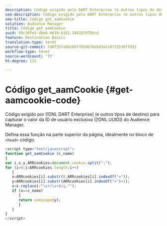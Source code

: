```yaml
---
description: Código exigido pelo DART Enterprise (e outros tipos de destino) para capturar o valor da ID de usuário exclusiva do Audience Manager (UUID).
seo-description: Código exigido pelo DART Enterprise (e outros tipos de destino) para capturar o valor da ID de usuário exclusiva do Audience Manager (UUID).
seo-title: Código get_aamCookie
solution: Audience Manager
title: Código get_aamCookie
uuid: 89c30fe3-dbe6-4d18-b161-104167d75bcd
feature: Destination Basics
translation-type: tm+mt
source-git-commit: 7d0735fa9620b7765db7be8d3a7c8731536ffd32
workflow-type: tm+mt
source-wordcount: '77'
ht-degree: 11%

---
```



# Código get_aamCookie {#get-aamcookie-code}

Código exigido por [!DNL DART Enterprise] (e outros tipos de destino) para capturar o valor da ID de usuário exclusiva ([!DNL UUID]) do Audience Manager.

Defina essa função na parte superior da página, idealmente no bloco de `<head>` código.

<!-- r_aam_de_cookie.xml -->

```js
<script type="text/javascript">
function get_aamCookie (c_name)
{
var i,x,y,ARRcookies=document.cookie.split(";");
for (i=0;i<ARRcookies.length;i++)
   {
   x=ARRcookies[i].substr(0,ARRcookies[i].indexOf("="));
   y=ARRcookies[i].substr(ARRcookies[i].indexOf("=")+1);
   x=x.replace(/^\s+|\s+$/g,"");
   if (x==c_name)
      { 
      return unescape(y);
      }
   }
}
</script>
```
